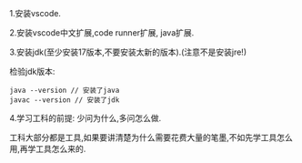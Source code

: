 1.安装vscode.

2.安装vscode中文扩展,code runner扩展, java扩展.

3.安装jdk(至少安装17版本,不要安装太新的版本).(注意不是安装jre!)

检验jdk版本:

```
java --version // 安装了java
javac --version // 安装了jdk
```



4.学习工科的前提: 少问为什么,多问怎么做.

工科大部分都是工具,如果要讲清楚为什么需要花费大量的笔墨,不如先学工具怎么用,再学工具怎么来的.